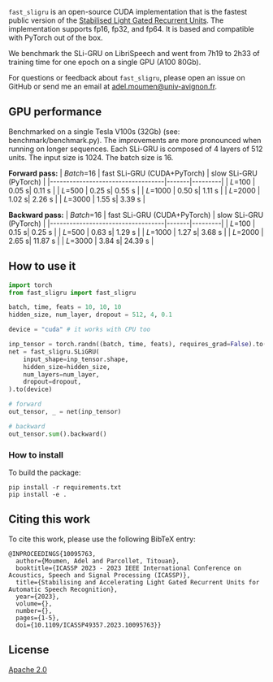 `fast_sligru` is an open-source CUDA implementation that is the fastest public version of the [Stabilised Light Gated Recurrent Units](https://arxiv.org/abs/2302.10144). The implementation supports fp16, fp32, and fp64. It is based and compatible with PyTorch out of the box.

We benchmark the SLi-GRU on LibriSpeech and went from 7h19 to 2h33 of training time for one epoch on a single GPU (A100 80Gb).

For questions or feedback about `fast_sligru`, please open an issue on GitHub or send me an email at [adel.moumen@univ-avignon.fr](mailto:adel.moumen@univ-avignon.fr).

## GPU performance
Benchmarked on a single Tesla V100s (32Gb) (see: benchmark/benchmark.py). The improvements are more pronounced when 
running on longer sequences. Each SLi-GRU is composed of 4 layers of 512 units. The input size is 1024. The batch size is 16.

**Forward pass:**
| *Batch*=16                 | fast SLi-GRU (CUDA+PyTorch) | slow SLi-GRU (PyTorch) |
|-----------------------------------|-------|---------|
| *L*=100                           | 0.05 s| 0.11 s   |
| *L*=500                           | 0.25 s| 0.55 s   |
| *L*=1000                          | 0.50 s| 1.11 s   |
| *L*=2000                          | 1.02 s| 2.26 s   |
| *L*=3000                          | 1.55 s| 3.39 s   |


**Backward pass:**
| *Batch*=16                 | fast SLi-GRU (CUDA+PyTorch) | slow SLi-GRU (PyTorch) |
|-----------------------------------|-------|---------|
| *L*=100                           | 0.15 s| 0.25 s   |
| *L*=500                           | 0.63 s| 1.29 s   |
| *L*=1000                          | 1.27 s| 3.68 s   |
| *L*=2000                          | 2.65 s| 11.87 s   |
| *L*=3000                          | 3.84 s| 24.39 s   |

## How to use it 
```python
import torch
from fast_sligru import fast_sligru

batch, time, feats = 10, 10, 10
hidden_size, num_layer, dropout = 512, 4, 0.1

device = "cuda" # it works with CPU too

inp_tensor = torch.randn((batch, time, feats), requires_grad=False).to(device)
net = fast_sligru.SLiGRU( 
    input_shape=inp_tensor.shape,
    hidden_size=hidden_size,
    num_layers=num_layer,
    dropout=dropout,
).to(device)

# forward
out_tensor, _ = net(inp_tensor)

# backward
out_tensor.sum().backward()
```

### How to install 
To build the package:
```
pip install -r requirements.txt
pip install -e .
```

## Citing this work
To cite this work, please use the following BibTeX entry:
```
@INPROCEEDINGS{10095763,
  author={Moumen, Adel and Parcollet, Titouan},
  booktitle={ICASSP 2023 - 2023 IEEE International Conference on Acoustics, Speech and Signal Processing (ICASSP)}, 
  title={Stabilising and Accelerating Light Gated Recurrent Units for Automatic Speech Recognition}, 
  year={2023},
  volume={},
  number={},
  pages={1-5},
  doi={10.1109/ICASSP49357.2023.10095763}}
```

## License
[Apache 2.0](LICENSE)

